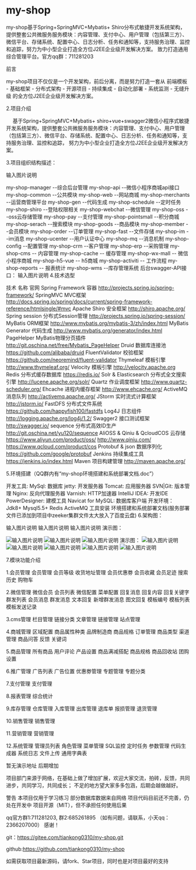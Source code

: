 # my-shop
my-shop基于Spring+SpringMVC+Mybatis+ Shiro分布式敏捷开发系统架构，提供整套公共微服务服务模块：内容管理、支付中心、用户管理（包括第三方）、微信平台、存储系统、配置中心、日志分析、任务和通知等，支持服务治理、监控和追踪，努力为中小型企业打造全方位J2EE企业级开发解决方案。 致力打造通用综合管理平台。官方qq群：711281203


前言

my-shop项目不仅仅是一个开发架构，前后分离，而是努力打造一套从 前端模板 - 基础框架 - 分布式架构 - 开源项目 - 持续集成 - 自动化部署 - 系统监测 - 无缝升级 的全方位J2EE企业级开发解决方案。

2.项目介绍

　 基于Spring+SpringMVC+Mybatis+ shiro+vue+swagger2微信小程序式敏捷开发系统架构，提供整套公共微服务服务模块：内容管理、支付中心、用户管理（包括第三方）、微信平台、存储系统、配置中心、日志分析、任务和通知等，支持服务治理、监控和追踪， 努力为中小型企业打造全方位J2EE企业级开发解决方案。

3.项目组织结构描述：

输入图片说明

my-shop-manager --综合后台管理
my-shop-api --微信小程序商城api接口
my-shop-common --公共模块
my-shop-web --网站商城
my-shop-merchants  --运营商管理平台
my-shop-gen --代码生成
my-shop-schedule --定时任务
my-shop-shiro --登陆权限相关
my-shop-webchat --微信管理
my-shop-oss   --oss云存储管理
my-shop-pay   --支付管理
my-shop-pointsmall  --积分商城
my-shop-serach   --搜索模块
my-shop-goods   --商品模块
my-shop-member  --会员模块
my-shop-order  --订单管理
my-shop-fast   --文件存储
my-shop-im   --im消息
my-shop-ucenter   --用户认证中心
my-shop-mq  --消息机制
my-shop-config   --配置管理
my-shop-crm   --客户管理
my-shop-erp   --采购管理
my-shop-cms  -- 内容管理
my-shop-cache  -- 缓存管理
my-shop-wx-mall -- 微信小程序商城
my-shop-h5-vue -- h5商城
my-shop-activiti -- 工作流程
my-shop-reports -- 报表统计
my-shop-wms  --库存管理系统
后台swagger-API接口： 输入图片说明 4.技术选型

技术					名称	官网
Spring Framework			容器	http://projects.spring.io/spring-framework/
SpringMVC				MVC框架	http://docs.spring.io/spring/docs/current/spring-framework-reference/htmlsingle/#mvc
Apache Shiro				安全框架	http://shiro.apache.org/
Spring session				分布式Session管理	http://projects.spring.io/spring-session/
MyBatis					ORM框架	http://www.mybatis.org/mybatis-3/zh/index.html
MyBatis Generator			代码生成	http://www.mybatis.org/generator/index.html
PageHelper				MyBatis物理分页插件	http://git.oschina.net/free/Mybatis_PageHelper
Druid					数据库连接池	https://github.com/alibaba/druid
FluentValidator				校验框架	https://github.com/neoremind/fluent-validator
Thymeleaf				模板引擎	http://www.thymeleaf.org/
Velocity				模板引擎	http://velocity.apache.org
Redis					分布式缓存数据库	https://redis.io/
Solr & Elasticsearch			分布式全文搜索引擎	http://lucene.apache.org/solr/ 
Quartz					作业调度框架	http://www.quartz-scheduler.org/
Ehcache					进程内缓存框架	http://www.ehcache.org/
ActiveMQ				消息队列	http://activemq.apache.org/
JStorm					实时流式计算框架	http://jstorm.io/
FastDFS					分布式文件系统	https://github.com/happyfish100/fastdfs
Log4J					日志组件	http://logging.apache.org/log4j/1.2/
Swagger2				接口测试框架	http://swagger.io/
sequence				分布式高效ID生产	http://git.oschina.net/yu120/sequence
AliOSS & Qiniu & QcloudCOS		云存储	https://www.aliyun.com/product/oss/ 	http://www.qiniu.com/ 	https://www.qcloud.com/product/cos
Protobuf & json				数据序列化	https://github.com/google/protobuf
Jenkins					持续集成工具	https://jenkins.io/index.html
Maven					项目构建管理	http://maven.apache.org/

5.环境搭建（QQ群内有“my-shop环境搭建和系统部署文档.doc”）

开发工具:
MySql: 数据库
jetty: 开发服务器
Tomcat: 应用服务器
SVN|Git: 版本管理
Nginx: 反向代理服务器
Varnish: HTTP加速器
IntelliJ IDEA: 开发IDE
PowerDesigner: 建模工具
Navicat for MySQL: 数据库客户端
开发环境：
Jdk8+
Mysql5.5+
Redis
ActiveMQ
工具安装
环境搭建和系统部署文档(服务部署文件已添加到项目中zeeker集群文件太大放入了百度云盘)
6.架构图：

输入图片说明 输入图片说明 输入图片说明 演示图：

![输入图片说明](https://gitee.com/uploads/images/2018/0525/151943_dc24315f_1951565.jpeg "微信图片_20180525144338.jpg")
![输入图片说明](https://gitee.com/uploads/images/2018/0525/151954_11eaef22_1951565.jpeg "微信图片_20180525144350.jpg")
![输入图片说明](https://gitee.com/uploads/images/2018/0525/152007_6cdbfcc6_1951565.jpeg "微信图片_20180525144346.jpg")
演示图：
![输入图片说明](https://gitee.com/uploads/images/2018/0525/152023_63986906_1951565.png "微信图片_20180525144441.png")
![输入图片说明](https://gitee.com/uploads/images/2018/0525/152040_f68b042b_1951565.jpeg "微信图片_20180525144526.jpg")
![输入图片说明](https://gitee.com/uploads/images/2018/0525/152048_642eb08a_1951565.jpeg "微信图片_20180525144528.jpg")
![输入图片说明](https://gitee.com/uploads/images/2018/0525/152058_ce3c8e9f_1951565.jpeg "微信图片_20180525144531.jpg")
 ![输入图片说明](https://gitee.com/uploads/images/2018/0525/152653_415532f9_1951565.png "微信图片_20180525152627.png")

7.模块功能介绍

1.会员管理 会员管理 会员等级 收货地址管理 会员优惠劵 会员收藏 会员足迹 搜索历史 购物车

2.微信管理 微信会员 会员列表 微信配置 菜单配置 回复消息 回复内容 回复关键字 群发列表 会员消息 群发消息 文本回复 新增群发消息 图文回复 模板编号 模板列表 模板发送记录

3.cms管理 栏目管理 链接分类 文章管理 链接管理 站点管理

4.商城管理 区域配置 商品属性种类 品牌制造商 商品规格 订单管理 商品类型 渠道管理 商品问答 反馈 关键词

5.商品管理 所有商品 用户评论 产品设置 商品满减搭配 商品规格 商品回收站 团购设置

6.推广管理 广告列表 广告位置 优惠劵管理 专题管理 专题分类

7.支付管理 支付管理

8.报表管理 综合统计

9.库存管理 仓库管理 入库管理 出库管理 退库单 报损管理 退货管理

10.销售管理 销售管理

11.营销管理 营销管理

12.系统管理 管理员列表 角色管理 菜单管理 SQL监控 定时任务 参数管理 代码生成器 系统日志 文件上传 通用字典表

暂无演示地址 后期增加

项目部门来源于网络，在基础上做了增加扩展，欢迎大家交流，拍砖，反馈，共同进步，共同学习，共同成长； 不足的地方望大家多多包涵，后期会越做越好。

警告 本项目仅用于学习练习 部分数据库数据来自网络 项目代码目前还不完善，仍处在开发中 项目开源（MIT），但不承担任何使用后果

qq官方群1:711281203, 群2:685261895 （如有问题，请联系，小天qq：2366207000） 感谢！

git：https://gitee.com/tiankong0310/my-shop.git

github:https://github.com/tiankong0310/my-shop

如需获取项目最新源码，请fork、Star项目，同时也是对项目最好的支持

